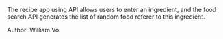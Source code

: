 The recipe app using API allows users to enter an ingredient, and the food search API generates the list of random food referer to this ingredient. 

Author: William Vo